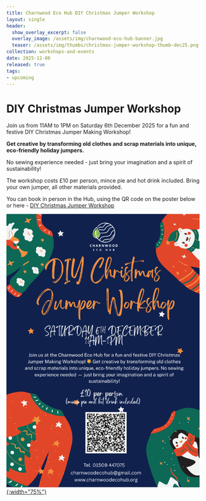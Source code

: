 ```yaml
---
title: Charnwood Eco Hub DIY Christmas Jumper Workshop
layout: single
header:
  show_overlay_excerpt: false
  overlay_image: /assets/img/charnwood-eco-hub-banner.jpg
  teaser: /assets/img/thumbs/christmas-jumper-workshop-thumb-dec25.png
collection: workshops-and-events
date: 2025-12-06
released: true
tags:
- upcoming
---
```

# DIY Christmas Jumper Workshop
 
Join us from 11AM to 1PM on Saturday 6th December 2025 for a fun and festive DIY Christmas Jumper Making Workshop!

**Get creative by transforming old clothes and scrap materials into unique, eco-friendly holiday jumpers.**

No sewing experience needed - just bring your imagination and a spirit of sustainability!

The workshop costs £10 per person, mince pie and hot drink included. Bring your own jumper, all other materials provided.

You can book in person in the Hub, using the QR code on the poster below or here - [DIY Christmas Jumper Workshop](https://www.eventbookings.com/b/event/diy-christmas-jumper-workshop)

[![DIY Christmas Jumper Workshop poster](/assets/img/christmas-jumper-workshop-dec25.png){:width="75%"}](https://www.eventbookings.com/b/event/diy-christmas-jumper-workshop)
